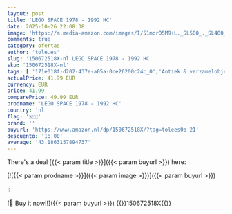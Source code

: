 ```yaml
---
layout: post
title: 'LEGO SPACE 1978 - 1992 HC'
date: 2025-10-26 22:08:38
image: 'https://m.media-amazon.com/images/I/51morO5M9+L._SL500_._SL400_.jpg'
comments: true
category: ofertas
author: 'tole.es'
slug: '150672518X-nl LEGO SPACE 1978 - 1992 HC'
sku: '150672518X-nl'
tags: [ '171e018f-d202-437e-a05a-0ce26200c24c_0','Antiek & verzamelobjecten','Arborist Merchandising Root','Boeken','Engelstalige boeken','Featured Categories','Hobbys, kunstnijverheid & huis','Kunst & fotografie','Puzzels & spellen','Self Service','Special Features Stores','🇳🇱', ]
actualPrice: 41.99 EUR
currency: EUR
price: 41.99
comparePrice: 49.99 EUR
prodname: 'LEGO SPACE 1978 - 1992 HC'
country: 'nl'
flag: '🇳🇱'
brand: ''
buyurl: 'https://www.amazon.nl/dp/150672518X/?tag=tolees0b-21'
descuento: '16.00'
average: '43.1863157894737'
---
```


There's a deal [{{< param title >}}]({{< param buyurl >}})  here:

[![{{< param prodname >}}]({{< param image >}})]({{< param buyurl >}})

ℹ️:


[🛒 Buy it now!!]({{< param buyurl >}})
{{<world>}}150672518X{{</world>}}

